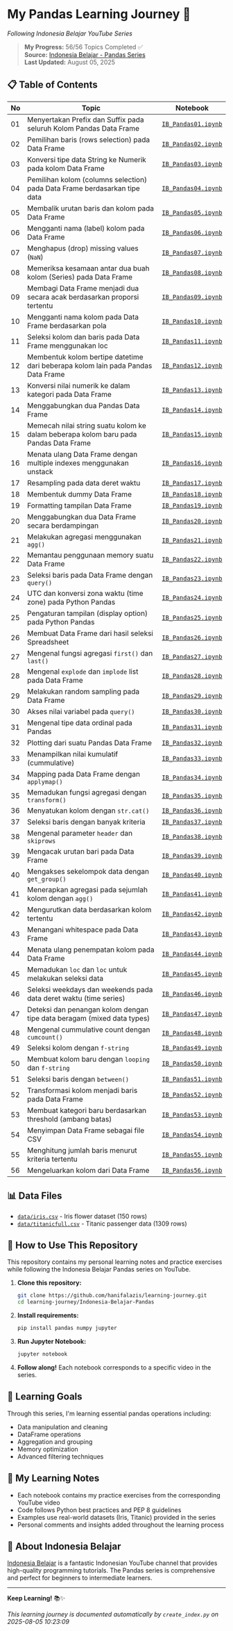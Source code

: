 # My Pandas Learning Journey 🐼
*Following Indonesia Belajar YouTube Series*

> **My Progress:** 56/56 Topics Completed ✅  
> **Source:** [Indonesia Belajar - Pandas Series](https://www.youtube.com/playlist?list=PL2O3HdJI4voGdD_9xhVCTBoDTDNHpajm5)  
> **Last Updated:** August 05, 2025

## 📋 Table of Contents

| No | Topic | Notebook |
|----|-------|----------|
| 01 | Menyertakan Prefix dan Suffix pada seluruh Kolom Pandas Data Frame | [`IB_Pandas01.ipynb`](./notebooks/IB_Pandas01.ipynb) |
| 02 | Pemilihan baris (rows selection) pada Data Frame | [`IB_Pandas02.ipynb`](./notebooks/IB_Pandas02.ipynb) |
| 03 | Konversi tipe data String ke Numerik pada kolom Data Frame | [`IB_Pandas03.ipynb`](./notebooks/IB_Pandas03.ipynb) |
| 04 | Pemilihan kolom (columns selection) pada Data Frame berdasarkan tipe data | [`IB_Pandas04.ipynb`](./notebooks/IB_Pandas04.ipynb) |
| 05 | Membalik urutan baris dan kolom pada Data Frame | [`IB_Pandas05.ipynb`](./notebooks/IB_Pandas05.ipynb) |
| 06 | Mengganti nama (label) kolom pada Data Frame | [`IB_Pandas06.ipynb`](./notebooks/IB_Pandas06.ipynb) |
| 07 | Menghapus (drop) missing values (`NaN`) | [`IB_Pandas07.ipynb`](./notebooks/IB_Pandas07.ipynb) |
| 08 | Memeriksa kesamaan antar dua buah kolom (Series) pada Data Frame | [`IB_Pandas08.ipynb`](./notebooks/IB_Pandas08.ipynb) |
| 09 | Membagi Data Frame menjadi dua secara acak berdasarkan proporsi tertentu | [`IB_Pandas09.ipynb`](./notebooks/IB_Pandas09.ipynb) |
| 10 | Mengganti nama kolom pada Data Frame berdasarkan pola | [`IB_Pandas10.ipynb`](./notebooks/IB_Pandas10.ipynb) |
| 11 | Seleksi kolom dan baris pada Data Frame menggunakan loc | [`IB_Pandas11.ipynb`](./notebooks/IB_Pandas11.ipynb) |
| 12 | Membentuk kolom bertipe datetime dari beberapa kolom lain pada Pandas Data Frame | [`IB_Pandas12.ipynb`](./notebooks/IB_Pandas12.ipynb) |
| 13 | Konversi nilai numerik ke dalam kategori pada Data Frame | [`IB_Pandas13.ipynb`](./notebooks/IB_Pandas13.ipynb) |
| 14 | Menggabungkan dua Pandas Data Frame | [`IB_Pandas14.ipynb`](./notebooks/IB_Pandas14.ipynb) |
| 15 | Memecah nilai string suatu kolom ke dalam beberapa kolom baru pada Pandas Data Frame | [`IB_Pandas15.ipynb`](./notebooks/IB_Pandas15.ipynb) |
| 16 | Menata ulang Data Frame dengan multiple indexes menggunakan unstack | [`IB_Pandas16.ipynb`](./notebooks/IB_Pandas16.ipynb) |
| 17 | Resampling pada data deret waktu | [`IB_Pandas17.ipynb`](./notebooks/IB_Pandas17.ipynb) |
| 18 | Membentuk dummy Data Frame | [`IB_Pandas18.ipynb`](./notebooks/IB_Pandas18.ipynb) |
| 19 | Formatting tampilan Data Frame | [`IB_Pandas19.ipynb`](./notebooks/IB_Pandas19.ipynb) |
| 20 | Menggabungkan dua Data Frame secara berdampingan | [`IB_Pandas20.ipynb`](./notebooks/IB_Pandas20.ipynb) |
| 21 | Melakukan agregasi menggunakan `agg()` | [`IB_Pandas21.ipynb`](./notebooks/IB_Pandas21.ipynb) |
| 22 | Memantau penggunaan memory suatu Data Frame | [`IB_Pandas22.ipynb`](./notebooks/IB_Pandas22.ipynb) |
| 23 | Seleksi baris pada Data Frame dengan `query()` | [`IB_Pandas23.ipynb`](./notebooks/IB_Pandas23.ipynb) |
| 24 | UTC dan konversi zona waktu (time zone) pada Python Pandas | [`IB_Pandas24.ipynb`](./notebooks/IB_Pandas24.ipynb) |
| 25 | Pengaturan tampilan (display option) pada Python Pandas | [`IB_Pandas25.ipynb`](./notebooks/IB_Pandas25.ipynb) |
| 26 | Membuat Data Frame dari hasil seleksi Spreadsheet | [`IB_Pandas26.ipynb`](./notebooks/IB_Pandas26.ipynb) |
| 27 | Mengenal fungsi agregasi `first()` dan `last()` | [`IB_Pandas27.ipynb`](./notebooks/IB_Pandas27.ipynb) |
| 28 | Mengenal `explode` dan `implode` list pada Data Frame | [`IB_Pandas28.ipynb`](./notebooks/IB_Pandas28.ipynb) |
| 29 | Melakukan random sampling pada Data Frame | [`IB_Pandas29.ipynb`](./notebooks/IB_Pandas29.ipynb) |
| 30 | Akses nilai variabel pada `query()` | [`IB_Pandas30.ipynb`](./notebooks/IB_Pandas30.ipynb) |
| 31 | Mengenal tipe data ordinal pada Pandas | [`IB_Pandas31.ipynb`](./notebooks/IB_Pandas31.ipynb) |
| 32 | Plotting dari suatu Pandas Data Frame | [`IB_Pandas32.ipynb`](./notebooks/IB_Pandas32.ipynb) |
| 33 | Menampilkan nilai kumulatif (cummulative) | [`IB_Pandas33.ipynb`](./notebooks/IB_Pandas33.ipynb) |
| 34 | Mapping pada Data Frame dengan `applymap()` | [`IB_Pandas34.ipynb`](./notebooks/IB_Pandas34.ipynb) |
| 35 | Memadukan fungsi agregasi dengan `transform()` | [`IB_Pandas35.ipynb`](./notebooks/IB_Pandas35.ipynb) |
| 36 | Menyatukan kolom dengan `str.cat()` | [`IB_Pandas36.ipynb`](./notebooks/IB_Pandas36.ipynb) |
| 37 | Seleksi baris dengan banyak kriteria | [`IB_Pandas37.ipynb`](./notebooks/IB_Pandas37.ipynb) |
| 38 | Mengenal parameter `header` dan `skiprows` | [`IB_Pandas38.ipynb`](./notebooks/IB_Pandas38.ipynb) |
| 39 | Mengacak urutan bari pada Data Frame | [`IB_Pandas39.ipynb`](./notebooks/IB_Pandas39.ipynb) |
| 40 | Mengakses sekelompok data dengan `get_group()` | [`IB_Pandas40.ipynb`](./notebooks/IB_Pandas40.ipynb) |
| 41 | Menerapkan agregasi pada sejumlah kolom dengan `agg()` | [`IB_Pandas41.ipynb`](./notebooks/IB_Pandas41.ipynb) |
| 42 | Mengurutkan data berdasarkan kolom tertentu | [`IB_Pandas42.ipynb`](./notebooks/IB_Pandas42.ipynb) |
| 43 | Menangani whitespace pada Data Frame | [`IB_Pandas43.ipynb`](./notebooks/IB_Pandas43.ipynb) |
| 44 | Menata ulang penempatan kolom pada Data Frame | [`IB_Pandas44.ipynb`](./notebooks/IB_Pandas44.ipynb) |
| 45 | Memadukan `loc` dan `loc` untuk melakukan seleksi data | [`IB_Pandas45.ipynb`](./notebooks/IB_Pandas45.ipynb) |
| 46 | Seleksi weekdays dan weekends pada data deret waktu (time series) | [`IB_Pandas46.ipynb`](./notebooks/IB_Pandas46.ipynb) |
| 47 | Deteksi dan penangan kolom dengan tipe data beragam (mixed data types) | [`IB_Pandas47.ipynb`](./notebooks/IB_Pandas47.ipynb) |
| 48 | Mengenal cummulative count dengan `cumcount()` | [`IB_Pandas48.ipynb`](./notebooks/IB_Pandas48.ipynb) |
| 49 | Seleksi kolom dengan `f-string` | [`IB_Pandas49.ipynb`](./notebooks/IB_Pandas49.ipynb) |
| 50 | Membuat kolom baru dengan `looping` dan `f-string` | [`IB_Pandas50.ipynb`](./notebooks/IB_Pandas50.ipynb) |
| 51 | Seleksi baris dengan `between()` | [`IB_Pandas51.ipynb`](./notebooks/IB_Pandas51.ipynb) |
| 52 | Transformasi kolom menjadi baris pada Data Frame | [`IB_Pandas52.ipynb`](./notebooks/IB_Pandas52.ipynb) |
| 53 | Membuat kategori baru berdasarkan threshold (ambang batas) | [`IB_Pandas53.ipynb`](./notebooks/IB_Pandas53.ipynb) |
| 54 | Menyimpan Data Frame sebagai file CSV | [`IB_Pandas54.ipynb`](./notebooks/IB_Pandas54.ipynb) |
| 55 | Menghitung jumlah baris menurut kriteria tertentu | [`IB_Pandas55.ipynb`](./notebooks/IB_Pandas55.ipynb) |
| 56 | Mengeluarkan kolom dari Data Frame | [`IB_Pandas56.ipynb`](./notebooks/IB_Pandas56.ipynb) |

## 📊 Data Files

- [`data/iris.csv`](./data/iris.csv) - Iris flower dataset (150 rows)
- [`data/titanicfull.csv`](./data/titanicfull.csv) - Titanic passenger data (1309 rows)

## 🚀 How to Use This Repository

This repository contains my personal learning notes and practice exercises while following the Indonesia Belajar Pandas series on YouTube.

1. **Clone this repository:**
   ```bash
   git clone https://github.com/hanifalazis/learning-journey.git
   cd learning-journey/Indonesia-Belajar-Pandas
   ```

2. **Install requirements:**
   ```bash
   pip install pandas numpy jupyter
   ```

3. **Run Jupyter Notebook:**
   ```bash
   jupyter notebook
   ```

4. **Follow along!** Each notebook corresponds to a specific video in the series.

## 🎯 Learning Goals

Through this series, I'm learning essential pandas operations including:
- Data manipulation and cleaning
- DataFrame operations  
- Aggregation and grouping
- Memory optimization
- Advanced filtering techniques

## 📝 My Learning Notes

- Each notebook contains my practice exercises from the corresponding YouTube video
- Code follows Python best practices and PEP 8 guidelines
- Examples use real-world datasets (Iris, Titanic) provided in the series
- Personal comments and insights added throughout the learning process

## 🎥 About Indonesia Belajar

[Indonesia Belajar](https://www.youtube.com/channel/UCQ4Jo2IJeyRGzZBvjaaLzrw) is a fantastic Indonesian YouTube channel that provides high-quality programming tutorials. The Pandas series is comprehensive and perfect for beginners to intermediate learners.

---

**Keep Learning!** 📚✨

*This learning journey is documented automatically by `create_index.py` on 2025-08-05 10:23:09*
